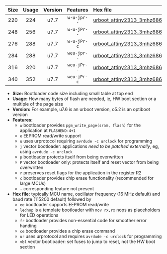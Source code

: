 |Size|Usage|Version|Features|Hex file|
|:-:|:-:|:-:|:-:|:--|
|220|224|u7.7|`w-u-jpr--`|[urboot_attiny2313_3mhz6864_460800bps_lednop_ur_vbl.hex](https://raw.githubusercontent.com/stefanrueger/urboot.hex/main/mcus/attiny2313/fcpu_3mhz6864/460800_bps/urboot_attiny2313_3mhz6864_460800bps_lednop_ur_vbl.hex)|
|248|256|u7.7|`w-u-jPr--`|[urboot_attiny2313_3mhz6864_460800bps_lednop_fr_ur_vbl.hex](https://raw.githubusercontent.com/stefanrueger/urboot.hex/main/mcus/attiny2313/fcpu_3mhz6864/460800_bps/urboot_attiny2313_3mhz6864_460800bps_lednop_fr_ur_vbl.hex)|
|276|288|u7.7|`w-u-jPr-c`|[urboot_attiny2313_3mhz6864_460800bps_lednop_fr_ce_ur_vbl.hex](https://raw.githubusercontent.com/stefanrueger/urboot.hex/main/mcus/attiny2313/fcpu_3mhz6864/460800_bps/urboot_attiny2313_3mhz6864_460800bps_lednop_fr_ce_ur_vbl.hex)|
|284|288|u7.7|`weu-jpr--`|[urboot_attiny2313_3mhz6864_460800bps_ee_lednop_ur_vbl.hex](https://raw.githubusercontent.com/stefanrueger/urboot.hex/main/mcus/attiny2313/fcpu_3mhz6864/460800_bps/urboot_attiny2313_3mhz6864_460800bps_ee_lednop_ur_vbl.hex)|
|316|320|u7.7|`weu-jPr--`|[urboot_attiny2313_3mhz6864_460800bps_ee_lednop_fr_ur_vbl.hex](https://raw.githubusercontent.com/stefanrueger/urboot.hex/main/mcus/attiny2313/fcpu_3mhz6864/460800_bps/urboot_attiny2313_3mhz6864_460800bps_ee_lednop_fr_ur_vbl.hex)|
|340|352|u7.7|`weu-jPr-c`|[urboot_attiny2313_3mhz6864_460800bps_ee_lednop_fr_ce_ur_vbl.hex](https://raw.githubusercontent.com/stefanrueger/urboot.hex/main/mcus/attiny2313/fcpu_3mhz6864/460800_bps/urboot_attiny2313_3mhz6864_460800bps_ee_lednop_fr_ce_ur_vbl.hex)|

- **Size:** Bootloader code size including small table at top end
- **Usage:** How many bytes of flash are needed, ie, HW boot section or a multiple of the page size
- **Version:** For example, u7.6 is an urboot version, o5.2 is an optiboot version
- **Features:**
  + `w` bootloader provides `pgm_write_page(sram, flash)` for the application at `FLASHEND-4+1`
  + `e` EEPROM read/write support
  + `u` uses urprotocol requiring `avrdude -c urclock` for programming
  + `j` vector bootloader: applications *need to be patched externally*, eg, using `avrdude -c urclock`
  + `p` bootloader protects itself from being overwritten
  + `P` vector bootloader only: protects itself and reset vector from being overwritten
  + `r` preserves reset flags for the application in the register R2
  + `c` bootloader provides chip erase functionality (recommended for large MCUs)
  + `-` corresponding feature not present
- **Hex file:** typically MCU name, oscillator frequency (16 MHz default) and baud rate (115200 default) followed by
  + `ee` bootloader supports EEPROM read/write
  + `lednop` is a template bootloader with `mov rx,rx` nops as placeholders for LED operations
  + `fr` bootloader provides non-essential code for smoother error handing
  + `ce` bootloader provides a chip erase command
  + `ur` uses urprotocol and requires `avrdude -c urclock` for programming
  + `vbl` vector bootloader: set fuses to jump to reset, not the HW boot section
